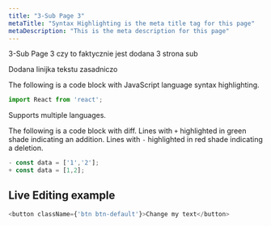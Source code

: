 ```yaml
---
title: "3-Sub Page 3"
metaTitle: "Syntax Highlighting is the meta title tag for this page"
metaDescription: "This is the meta description for this page"
---
```


3-Sub Page 3 czy to faktycznie jest dodana 3 strona sub

Dodana linijka tekstu zasadniczo

The following is a code block with JavaScript language syntax highlighting.

```javascript
import React from 'react';
```

Supports multiple languages.

The following is a code block with diff. Lines with `+` highlighted in green shade indicating an addition. Lines with `-` highlighted in red shade indicating a deletion.

```javascript
- const data = ['1','2'];
+ const data = [1,2];
```

## Live Editing example

```javascript react-live=true
<button className={'btn btn-default'}>Change my text</button>
```
